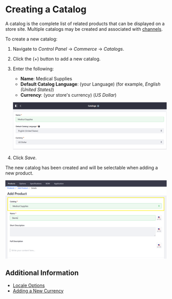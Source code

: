 # Creating a Catalog

A catalog is the complete list of related products that can be displayed on a store site. Multiple catalogs may be created and associated with [channels](../catalog/introduction-to-channels.md).

To create a new catalog:

1. Navigate to _Control Panel_ → _Commerce_ → _Catalogs_.
1. Click the (+) button to add a new catalog.
1. Enter the following:
    * **Name**: Medical Supplies
    * **Default Catalog Language**: (your Language) (for example, _English (United States)_)
    * **Currency**: (your store's currency) (_US Dollar_)

    ![New Catalog](./creating-a-new-catalog/images/01.png)

1. Click _Save_.

The new catalog has been created and will be selectable when adding a new product.

![Catalog and Products](./creating-a-new-catalog/images/02.png)

## Additional Information

* [Locale Options](../../getting-started/locale-options/README.md)
* [Adding a New Currency](../../getting-started/currencies/adding-a-new-currency/README.md)
